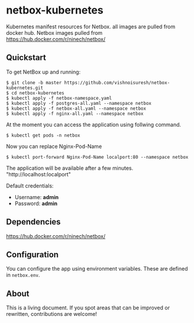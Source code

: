 # netbox-kubernetes
Kubernetes manifest resources for Netbox.  all images are pulled from docker hub. Netbox images pulled from https://hub.docker.com/r/ninech/netbox/


## Quickstart

To get NetBox up and running:

```
$ git clone -b master https://github.com/vishnoisuresh/netbox-kubernetes.git
$ cd netbox-kubernetes
$ kubectl apply -f netbox-namespace.yaml 
$ kubectl apply -f postgres-all.yaml --namespace netbox
$ kubectl apply -f netbox-all.yaml --namespace netbox
$ kubectl apply -f nginx-all.yaml --namespace netbox
```

At the moment you can access the application using follwing command. 
```
$ kubectl get pods -n netbox
```
Now you can replace  Nginx-Pod-Name
```
$ kubectl port-forward Nginx-Pod-Name localport:80 --namespace netbox
```
The application will be available after a few minutes.
"http://localhost:localport"


Default credentials:

* Username: **admin**
* Password: **admin**

## Dependencies
https://hub.docker.com/r/ninech/netbox/

## Configuration

You can configure the app using environment variables. These are defined in `netbox.env`.



## About
This is a living document. If you spot areas that can be improved or rewritten, contributions are welcome! 
